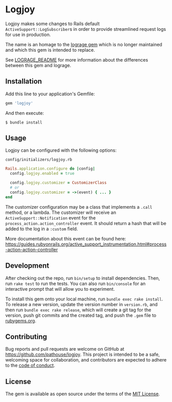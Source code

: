 # Logjoy

Logjoy makes some changes to Rails default `ActiveSupport::LogSubscriber`s in order
to provide streamlined request logs for use in production.

The name is an homage to the [lograge gem](https://github.com/roidrage/lograge)
which is no longer maintained and which this gem is intended to replace.

See
[LOGRAGE_README](https://github.com/pathouse/logjoy/blob/main/LOGRAGE_README.md)
for more information about the differences between this gem and lograge.

## Installation

Add this line to your application's Gemfile:

```ruby
gem 'logjoy'
```

And then execute:

    $ bundle install

## Usage

Logjoy can be configured with the following options:

`config/initializers/logjoy.rb`

```ruby
Rails.application.configure do |config|
  config.logjoy.enabled = true

  config.logjoy.customizer = CustomizerClass
  # or
  config.logjoy.customizer = ->(event) { ... }
end
```

The customizer configuration may be a class that implements a `.call` method, or a lambda.
The customizer will receive an `ActiveSupport::Notification` event for the
`process_action.action_controller` event.
It should return a hash that will be added to the log in a `:custom` field.

More documentation about this event can be found here:
https://guides.rubyonrails.org/active_support_instrumentation.html#process-action-action-controller

## Development

After checking out the repo, run `bin/setup` to install dependencies. Then, run
`rake test` to run the tests. You can also run `bin/console` for an interactive
prompt that will allow you to experiment.

To install this gem onto your local machine, run `bundle exec rake install`. To
release a new version, update the version number in `version.rb`, and then run
`bundle exec rake release`, which will create a git tag for the version, push
git commits and the created tag, and push the `.gem` file to
[rubygems.org](https://rubygems.org).

## Contributing

Bug reports and pull requests are welcome on GitHub at
https://github.com/pathouse/logjoy. This project is intended to be a safe,
welcoming space for collaboration, and contributors are expected to adhere to
the [code of
conduct](https://github.com/[USERNAME]/logjoy/blob/master/CODE_OF_CONDUCT.md).

## License

The gem is available as open source under the terms of the [MIT
License](https://opensource.org/licenses/MIT).
